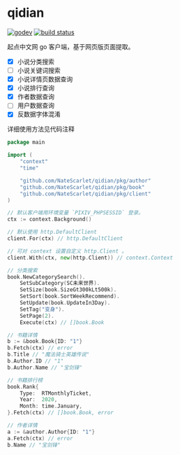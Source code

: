 # qidian

[![godev](https://img.shields.io/static/v1?label=godev&message=reference&color=00add8)](https://pkg.go.dev/github.com/NateScarlet/qidian/pkg)
[![build status](https://github.com/NateScarlet/qidian/workflows/Go/badge.svg)](https://github.com/NateScarlet/qidian/actions)

起点中文网 go 客户端，基于网页版页面提取。

- [x] 小说分类搜索
- [ ] 小说关键词搜索
- [x] 小说详情页数据查询
- [x] 小说排行查询
- [x] 作者数据查询
- [ ] 用户数据查询
- [x] 反数据字体混淆

详细使用方法见代码注释

```go
package main

import (
    "context"
    "time"

    "github.com/NateScarlet/qidian/pkg/author"
    "github.com/NateScarlet/qidian/pkg/book"
    "github.com/NateScarlet/qidian/pkg/client"
)

// 默认客户端用环境变量 `PIXIV_PHPSESSID` 登录。
ctx := context.Background()

// 默认使用 http.DefaultClient
client.For(ctx) // http.DefaultClient

// 可对 context 设置自定义 http.Client 。
client.With(ctx, new(http.Client)) // context.Context

// 分类搜索
book.NewCategorySearch().
    SetSubCategory(SC未来世界).
    SetSize(book.SizeGt300kLt500k).
    SetSort(book.SortWeekRecommend).
    SetUpdate(book.UpdateIn3Day).
    SetTag("变身").
    SetPage(2).
    Execute(ctx) // []book.Book

// 书籍详情
b := &book.Book{ID: "1"}
b.Fetch(ctx) // error
b.Title // "魔法骑士英雄传说"
b.Author.ID // "1"
b.Author.Name // "宝剑锋"

// 书籍排行榜
book.Rank{
    Type:  RTMonthlyTicket,
    Year:  2020,
    Month: time.January,
}.Fetch(ctx) // []book.Book, error

// 作者详情
a := &author.Author{ID: "1"}
a.Fetch(ctx) // error
b.Name // "宝剑锋"
```
